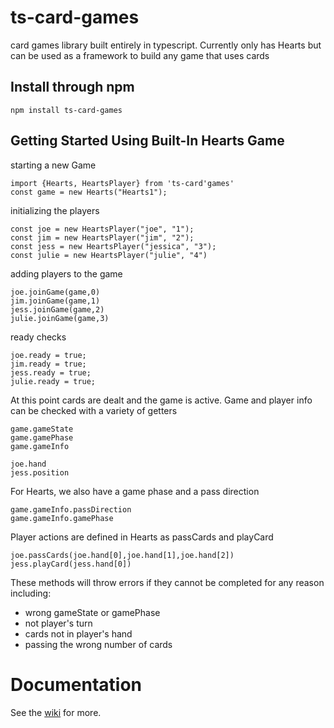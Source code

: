 # ts-card-games

card games library built entirely in typescript. Currently only has Hearts but can be used as a framework to build any game that uses cards

## Install through npm

```
npm install ts-card-games
```

## Getting Started Using Built-In Hearts Game

starting a new Game

```
import {Hearts, HeartsPlayer} from 'ts-card'games'
const game = new Hearts("Hearts1");
```

initializing the players

```
const joe = new HeartsPlayer("joe", "1");
const jim = new HeartsPlayer("jim", "2");
const jess = new HeartsPlayer("jessica", "3");
const julie = new HeartsPlayer("julie", "4")

```

adding players to the game

```
joe.joinGame(game,0)
jim.joinGame(game,1)
jess.joinGame(game,2)
julie.joinGame(game,3)
```

ready checks

```
joe.ready = true;
jim.ready = true;
jess.ready = true;
julie.ready = true;
```

At this point cards are dealt and the game is active. Game and player info can be checked with a variety of getters

```
game.gameState
game.gamePhase
game.gameInfo

joe.hand
jess.position
```

For Hearts, we also have a game phase and a pass direction

```
game.gameInfo.passDirection
game.gameInfo.gamePhase
```

Player actions are defined in Hearts as passCards and playCard

```
joe.passCards(joe.hand[0],joe.hand[1],joe.hand[2])
jess.playCard(jess.hand[0])
```

These methods will throw errors if they cannot be completed for any reason including:

- wrong gameState or gamePhase
- not player's turn
- cards not in player's hand
- passing the wrong number of cards

# Documentation

See the [wiki](https://github.com/andreasmwenzel/ts-card-games/wiki) for more.
